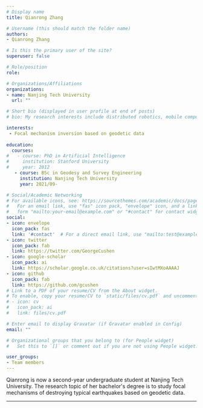 ```yaml
---
# Display name
title: Qianrong Zhang

# Username (this should match the folder name)
authors:
- Qianrong Zhang

# Is this the primary user of the site?
superuser: false

# Role/position
role: 

# Organizations/Affiliations
organizations:
- name: Nanjing Tech University
  url: "" 

# Short bio (displayed in user profile at end of posts)
# bio: My research interests include distributed robotics, mobile computing and programmable matter.

interests:
 - Focal mechanism inversion based on geodetic data 
 
education:
  courses:
#   - course: PhD in Artificial Intelligence
#     institution: Stanford University
#     year: 2012
   - course: BSc in Geodesy and Survey Engineering
     institution: Nanjing Tech University
     year: 2021/09-

# Social/Academic Networking
# For available icons, see: https://sourcethemes.com/academic/docs/page-builder/#icons
#   For an email link, use "fas" icon pack, "envelope" icon, and a link in the
#   form "mailto:your-email@example.com" or "#contact" for contact widget.
social:
- icon: envelope
  icon_pack: fas
  link: '#contact'  # For a direct email link, use "mailto:test@example.org".
- icon: twitter
  icon_pack: fab
  link: https://twitter.com/GeorgeCushen
- icon: google-scholar
  icon_pack: ai
  link: https://scholar.google.co.uk/citations?user=sIwtMXoAAAAJ
- icon: github
  icon_pack: fab
  link: https://github.com/gcushen
# Link to a PDF of your resume/CV from the About widget.
# To enable, copy your resume/CV to `static/files/cv.pdf` and uncomment the lines below.
# - icon: cv
#   icon_pack: ai
#   link: files/cv.pdf

# Enter email to display Gravatar (if Gravatar enabled in Config)
email: ""

# Organizational groups that you belong to (for People widget)
#   Set this to `[]` or comment out if you are not using People widget.

user_groups:
- Team members
---
```


Qianrong is now a second-year undergraduate student at Nanjing Tech University. The research topic of her bachelor's degree is to study focal mechanisms of 
destroying typical earthquakes based on geodetic data. 

---
